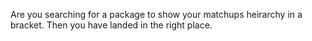 Are you searching for a package to show your matchups heirarchy in a bracket. Then you have landed in the right place.

